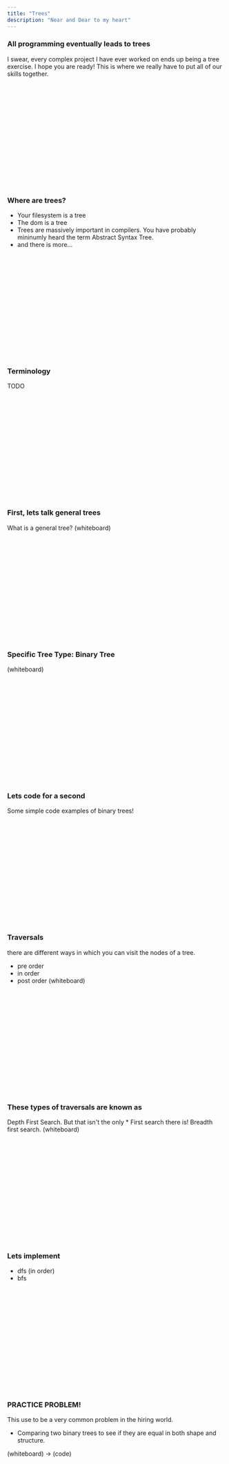 ```yaml
---
title: "Trees"
description: "Near and Dear to my heart"
---
```


### All programming eventually leads to trees
I swear, every complex project I have ever worked on ends up being a tree
exercise.  I hope you are ready!  This is where we really have to put all of
our skills together.

<br/>
<br/>
<br/>
<br/>
<br/>
<br/>
<br/>
<br/>
<br/>
<br/>
<br/>
<br/>
<br/>
<br/>

### Where are trees?
* Your filesystem is a tree
* The dom is a tree
* Trees are massively important in compilers.  You have probably mininumly
  heard the term Abstract Syntax Tree.
* and there is more...

<br/>
<br/>
<br/>
<br/>
<br/>
<br/>
<br/>
<br/>
<br/>
<br/>
<br/>
<br/>
<br/>
<br/>

### Terminology
TODO

<br/>
<br/>
<br/>
<br/>
<br/>
<br/>
<br/>
<br/>
<br/>
<br/>
<br/>
<br/>
<br/>
<br/>


### First, lets talk general trees
What is a general tree?
(whiteboard)

<br/>
<br/>
<br/>
<br/>
<br/>
<br/>
<br/>
<br/>
<br/>
<br/>
<br/>
<br/>
<br/>
<br/>

### Specific Tree Type: Binary Tree
(whiteboard)

<br/>
<br/>
<br/>
<br/>
<br/>
<br/>
<br/>
<br/>
<br/>
<br/>
<br/>
<br/>
<br/>
<br/>

### Lets code for a second
Some simple code examples of binary trees!

<br/>
<br/>
<br/>
<br/>
<br/>
<br/>
<br/>
<br/>
<br/>
<br/>
<br/>
<br/>
<br/>
<br/>

### Traversals
there are different ways in which you can visit the nodes of a tree.
* pre order
* in order
* post order
(whiteboard)

<br/>
<br/>
<br/>
<br/>
<br/>
<br/>
<br/>
<br/>
<br/>
<br/>
<br/>
<br/>
<br/>
<br/>

### These types of traversals are known as
Depth First Search.  But that isn't the only * First search there is!  Breadth
first search.
(whiteboard)

<br/>
<br/>
<br/>
<br/>
<br/>
<br/>
<br/>
<br/>
<br/>
<br/>
<br/>
<br/>
<br/>
<br/>

### Lets implement
* dfs (in order)
* bfs

<br/>
<br/>
<br/>
<br/>
<br/>
<br/>
<br/>
<br/>
<br/>
<br/>
<br/>
<br/>
<br/>
<br/>

### PRACTICE PROBLEM!
This use to be a very common problem in the hiring world.

* Comparing two binary trees to see if they are equal in both shape and
  structure.

(whiteboard) -> (code)

<br/>
<br/>
<br/>
<br/>
<br/>
<br/>
<br/>
<br/>
<br/>
<br/>
<br/>
<br/>
<br/>
<br/>

